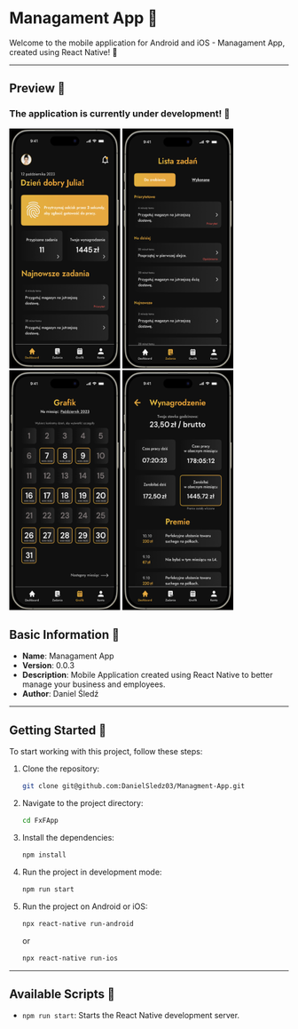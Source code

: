 # Managament App 📱

Welcome to the mobile application for Android and iOS - Managament App, created using React Native! 🚀

---

## Preview 📸

### The application is currently under development! 🚧

<div class="display: flex; justify-between: space-around;">
   <img src="https://github.com/DanielSledz03/Managment-App/blob/main/src/assets/main.png" width="200" height="432">
   <img src="https://github.com/DanielSledz03/Managment-App/blob/main/src/assets/tasks.png" width="200" height="432">
   <img src="https://github.com/DanielSledz03/Managment-App/blob/main/src/assets/schedule.png" width="200" height="432">
   <img src="https://github.com/DanielSledz03/Managment-App/blob/main/src/assets/salary.png" width="200" height="432">
</div>

## Basic Information 📘

- **Name**: Managament App
- **Version**: 0.0.3
- **Description**: Mobile Application created using React Native to better manage your business and employees.
- **Author**: Daniel Śledź

---

## Getting Started 🚀

To start working with this project, follow these steps:

1. Clone the repository:
   ```bash
   git clone git@github.com:DanielSledz03/Managment-App.git
   ```
2. Navigate to the project directory:
   ```bash
   cd FxFApp
   ```
3. Install the dependencies:
   ```bash
   npm install
   ```
4. Run the project in development mode:
   ```bash
   npm run start
   ```
5. Run the project on Android or iOS:

   ```bash
   npx react-native run-android
   ```

   or

   ```bash
   npx react-native run-ios
   ```

---

## Available Scripts 📜

- `npm run start`: Starts the React Native development server.
